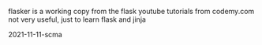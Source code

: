 flasker is a working copy from the flask youtube tutorials from codemy.com
not very useful, just to learn flask and jinja

2021-11-11-scma
